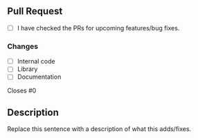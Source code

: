 ## Pull Request

- [ ] I have checked the PRs for upcoming features/bug fixes.

### Changes

- [ ] Internal code
- [ ] Library
- [ ] Documentation

<!-- Replace 0 with the issue to close that is linked to this PR (if there is one) -->
Closes #0

## Description
Replace this sentence with a description of what this adds/fixes.

